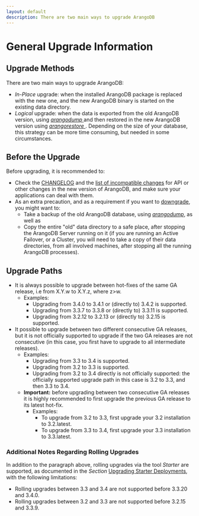 ```yaml
---
layout: default
description: There are two main ways to upgrade ArangoDB
---
```

General Upgrade Information
===========================

Upgrade Methods
---------------

There are two main ways to upgrade ArangoDB:

- _In-Place_ upgrade: when the installed ArangoDB package is replaced with the new one, and
  the new ArangoDB binary is started on the existing data directory.
- _Logical_ upgrade: when the data is exported from the old ArangoDB version,
  using [_arangodump_ ](programs-arangodump.html) and then restored in
  the new ArangoDB version using [_arangorestore_ ](programs-arangorestore.html).
  Depending on the size of your database, this strategy can be more time consuming,
  but needed in some circumstances.

Before the Upgrade
------------------

Before upgrading, it is recommended to:

- Check the [CHANGELOG](release-notes.html#changelogs) and the
  [list of incompatible changes](release-notes.html#incompatible-changes)
  for API or other changes in the new version of ArangoDB, and make sure your applications
  can deal with them.
- As an extra precaution, and as a requirement if you want to [downgrade](downgrading.html),
  you might want to:
  - Take a backup of the old ArangoDB database, using [_arangodump_](programs-arangodump.html),
    as well as
  - Copy the entire "old" data directory to a safe place, after stopping the ArangoDB Server
    running on it (if you are running an Active Failover, or a Cluster, you will need to take
    a copy of their data directories, from all involved machines, after stopping all the running
    ArangoDB processes).

Upgrade Paths
-------------

- It is always possible to upgrade between hot-fixes of the same GA release, i.e
  from X.Y.w to X.Y.z, where z>w.
  - Examples: 
    - Upgrading from 3.4.0 to 3.4.1 or (directly to) 3.4.2 is supported.
    - Upgrading from 3.3.7 to 3.3.8 or (directly to) 3.3.11 is supported.
    - Upgrading from 3.2.12 to 3.2.13 or (directly to) 3.2.15 is supported.
- It possible to upgrade between two different consecutive GA releases, but it is
  not officially supported to upgrade if the two GA releases are not consecutive
  (in this case, you first have to upgrade to all intermediate releases).
  - Examples:
    - Upgrading from 3.3 to 3.4 is supported.
    - Upgrading from 3.2 to 3.3 is supported.
    - Upgrading from 3.2 to 3.4 directly is not officially supported: the officially
      supported upgrade path in this case is 3.2 to 3.3, and then 3.3 to 3.4.	  
  - **Important:** before upgrading between two consecutive GA releases it is highly recommended
    to first upgrade the previous GA release to its latest hot-fix.
    - Examples: 
      - To upgrade from 3.2 to 3.3, first upgrade your 3.2 installation to 3.2.latest.
      - To upgrade from 3.3 to 3.4, first upgrade your 3.3 installation to 3.3.latest.

### Additional Notes Regarding Rolling Upgrades

In addition to the paragraph above, rolling upgrades via the tool _Starter_ are supported,
as documented in the _Section_ [Upgrading Starter Deployments](upgrading-starter.html),
with the following limitations:

- Rolling upgrades between 3.3 and 3.4 are not supported before 3.3.20 and 3.4.0.
- Rolling upgrades between 3.2 and 3.3 are not supported before 3.2.15 and 3.3.9.
  

